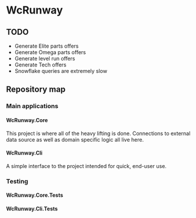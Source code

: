 # WcRunway

## TODO
* Generate Elite parts offers
* Generate Omega parts offers
* Generate level run offers
* Generate Tech offers
* Snowflake queries are extremely slow

## Repository map
### Main applications
#### WcRunway.Core
This project is where all of the heavy lifting is done. Connections to external data source as well as domain specific logic all live here.

#### WcRunway.Cli
A simple interface to the project intended for quick, end-user use.

### Testing
#### WcRunway.Core.Tests

#### WcRunway.Cli.Tests